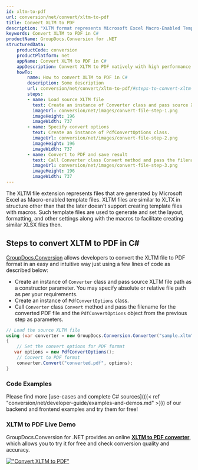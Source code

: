 ```yaml
---
id: xltm-to-pdf
url: conversion/net/convert/xltm-to-pdf
title: Convert XLTM to PDF
description: "XLTM format represents Microsoft Excel Macro-Enabled Template with .xltm extension. Learn how to convert XLTM to PDF file programmatically in C# language using GroupDocs.Conversion for .NET library."
keywords: Convert XLTM to PDF in C#
productName: GroupDocs.Conversion for .NET
structuredData:
    productCode: conversion
    productPlatform: net
    appName: Convert XLTM to PDF in C#
    appDescription: Convert XLTM to PDF natively with high performance using C# language and server side GroupDocs.Conversion for .NET APIs, without the use of any software like Microsoft or Open Office.
    howTo:
        name: How to convert XLTM to PDF in C# 
        description: Some description
        url: conversion/net/convert/xltm-to-pdf/#steps-to-convert-xltm-to-pdf-in-c
        steps:
        - name: Load source XLTM file 
          text: Create an instance of Converter class and pass source XLTM file path as a constructor parameter. You may specify absolute or relative file path as per your requirements. 
          imageUrl: conversion/net/images/convert-file-step-1.png
          imageHeight: 196
          imageWidth: 737
        - name: Specify convert options 
          text: Create an instance of PdfConvertOptions class.
          imageUrl: conversion/net/images/convert-file-step-2.png
          imageHeight: 196
          imageWidth: 737
        - name: Convert to PDF and save result 
          text: Call Converter class Convert method and pass the filename for the converted HTML file and the PdfConvertOptions object from the previous step as parameters.
          imageUrl: conversion/net/images/convert-file-step-3.png
          imageHeight: 196
          imageWidth: 737
---
```


The XLTM file extension represents files that are generated by Microsoft Excel as Macro-enabled template files. XLTM files are similar to XLTX in structure other than that the later doesn't support creating template files with macros. Such template files are used to generate and set the layout, formatting, and other settings along with the macros to facilitate creating similar XLSX files then.

## Steps to convert XLTM to PDF in C#

[GroupDocs.Conversion](https://products.groupdocs.com/conversion/net) allows developers to convert the XLTM file to PDF format in an easy and intuitive way just using a few lines of code as described below:

* Create an instance of `Converter` class and pass source XLTM file path as a constructor parameter. You may specify absolute or relative file path as per your requirements. 
* Create an instance of `PdfConvertOptions` class.
* Call `Converter` class `Convert` method and pass the filename for the converted PDF file and the `PdfConvertOptions` object from the previous step as parameters.

```csharp
// Load the source XLTM file
using (var converter = new GroupDocs.Conversion.Converter("sample.xltm"))
{
    // Set the convert options for PDF format
   var options = new PdfConvertOptions();
    // Convert to PDF format
    converter.Convert("converted.pdf", options);
}
```

### Code Examples

Please find more [use-cases and complete C# sources]({{< ref "conversion/net/developer-guide/examples-and-demos.md" >}}) of our backend and frontend examples and try them for free!

### XLTM to PDF Live Demo

GroupDocs.Conversion for .NET provides an online [**XLTM to PDF converter**](https://products.groupdocs.app/conversion/xltm-to-pdf), which allows you to try it for free and check conversion quality and accuracy.

[!["Convert XLTM to PDF"](conversion/net/images/convert-to-pdf/convert-xltm-to-pdf.png)](https://products.groupdocs.app/conversion/xltm-to-pdf)